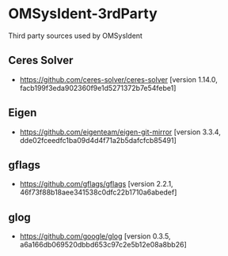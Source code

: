 # OMSysIdent-3rdParty

Third party sources used by OMSysIdent

## Ceres Solver

- https://github.com/ceres-solver/ceres-solver [version 1.14.0, facb199f3eda902360f9e1d5271372b7e54febe1]

## Eigen

- https://github.com/eigenteam/eigen-git-mirror [version 3.3.4, dde02fceedfc1ba09d4d4f71a2b5dafcfcb85491]

## gflags

- https://github.com/gflags/gflags [version 2.2.1, 46f73f88b18aee341538c0dfc22b1710a6abedef]

## glog

- https://github.com/google/glog [version 0.3.5, a6a166db069520dbbd653c97c2e5b12e08a8bb26]
